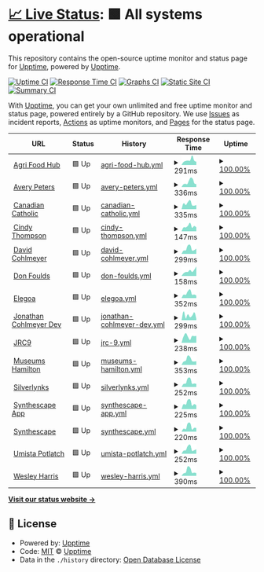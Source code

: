 # [📈 Live Status](https://uptime.kind.work): <!--live status--> **🟩 All systems operational**

This repository contains the open-source uptime monitor and status page for [Upptime](https://upptime.js.org), powered by [Upptime](https://github.com/upptime/upptime).

[![Uptime CI](https://github.com/kind-work/uptime/workflows/Uptime%20CI/badge.svg)](https://github.com/kind-work/uptime/actions?query=workflow%3A%22Uptime+CI%22)
[![Response Time CI](https://github.com/kind-work/uptime/workflows/Response%20Time%20CI/badge.svg)](https://github.com/kind-work/uptime/actions?query=workflow%3A%22Response+Time+CI%22)
[![Graphs CI](https://github.com/kind-work/uptime/workflows/Graphs%20CI/badge.svg)](https://github.com/kind-work/uptime/actions?query=workflow%3A%22Graphs+CI%22)
[![Static Site CI](https://github.com/kind-work/uptime/workflows/Static%20Site%20CI/badge.svg)](https://github.com/kind-work/uptime/actions?query=workflow%3A%22Static+Site+CI%22)
[![Summary CI](https://github.com/kind-work/uptime/workflows/Summary%20CI/badge.svg)](https://github.com/kind-work/uptime/actions?query=workflow%3A%22Summary+CI%22)

With [Upptime](https://upptime.js.org), you can get your own unlimited and free uptime monitor and status page, powered entirely by a GitHub repository. We use [Issues](https://github.com/upptime/upptime/issues) as incident reports, [Actions](https://github.com/kind-work/uptime/actions) as uptime monitors, and [Pages](https://uptime.kind.work) for the status page.

<!--start: status pages-->
<!-- This summary is generated by Upptime (https://github.com/upptime/upptime) -->
<!-- Do not edit this manually, your changes will be overwritten -->
<!-- prettier-ignore -->
| URL | Status | History | Response Time | Uptime |
| --- | ------ | ------- | ------------- | ------ |
| <img alt="" src="https://icons.duckduckgo.com/ip3/agrifoodhub.org.ico" height="13"> [Agri Food Hub](https://agrifoodhub.org) | 🟩 Up | [agri-food-hub.yml](https://github.com/kind-work/uptime/commits/HEAD/history/agri-food-hub.yml) | <details><summary><img alt="Response time graph" src="./graphs/agri-food-hub/response-time-week.png" height="20"> 291ms</summary><br><a href="https://uptime.kind.work/history/agri-food-hub"><img alt="Response time 255" src="https://img.shields.io/endpoint?url=https%3A%2F%2Fraw.githubusercontent.com%2Fkind-work%2Fuptime%2FHEAD%2Fapi%2Fagri-food-hub%2Fresponse-time.json"></a><br><a href="https://uptime.kind.work/history/agri-food-hub"><img alt="24-hour response time 252" src="https://img.shields.io/endpoint?url=https%3A%2F%2Fraw.githubusercontent.com%2Fkind-work%2Fuptime%2FHEAD%2Fapi%2Fagri-food-hub%2Fresponse-time-day.json"></a><br><a href="https://uptime.kind.work/history/agri-food-hub"><img alt="7-day response time 291" src="https://img.shields.io/endpoint?url=https%3A%2F%2Fraw.githubusercontent.com%2Fkind-work%2Fuptime%2FHEAD%2Fapi%2Fagri-food-hub%2Fresponse-time-week.json"></a><br><a href="https://uptime.kind.work/history/agri-food-hub"><img alt="30-day response time 273" src="https://img.shields.io/endpoint?url=https%3A%2F%2Fraw.githubusercontent.com%2Fkind-work%2Fuptime%2FHEAD%2Fapi%2Fagri-food-hub%2Fresponse-time-month.json"></a><br><a href="https://uptime.kind.work/history/agri-food-hub"><img alt="1-year response time 255" src="https://img.shields.io/endpoint?url=https%3A%2F%2Fraw.githubusercontent.com%2Fkind-work%2Fuptime%2FHEAD%2Fapi%2Fagri-food-hub%2Fresponse-time-year.json"></a></details> | <details><summary><a href="https://uptime.kind.work/history/agri-food-hub">100.00%</a></summary><a href="https://uptime.kind.work/history/agri-food-hub"><img alt="All-time uptime 100.00%" src="https://img.shields.io/endpoint?url=https%3A%2F%2Fraw.githubusercontent.com%2Fkind-work%2Fuptime%2FHEAD%2Fapi%2Fagri-food-hub%2Fuptime.json"></a><br><a href="https://uptime.kind.work/history/agri-food-hub"><img alt="24-hour uptime 100.00%" src="https://img.shields.io/endpoint?url=https%3A%2F%2Fraw.githubusercontent.com%2Fkind-work%2Fuptime%2FHEAD%2Fapi%2Fagri-food-hub%2Fuptime-day.json"></a><br><a href="https://uptime.kind.work/history/agri-food-hub"><img alt="7-day uptime 100.00%" src="https://img.shields.io/endpoint?url=https%3A%2F%2Fraw.githubusercontent.com%2Fkind-work%2Fuptime%2FHEAD%2Fapi%2Fagri-food-hub%2Fuptime-week.json"></a><br><a href="https://uptime.kind.work/history/agri-food-hub"><img alt="30-day uptime 100.00%" src="https://img.shields.io/endpoint?url=https%3A%2F%2Fraw.githubusercontent.com%2Fkind-work%2Fuptime%2FHEAD%2Fapi%2Fagri-food-hub%2Fuptime-month.json"></a><br><a href="https://uptime.kind.work/history/agri-food-hub"><img alt="1-year uptime 100.00%" src="https://img.shields.io/endpoint?url=https%3A%2F%2Fraw.githubusercontent.com%2Fkind-work%2Fuptime%2FHEAD%2Fapi%2Fagri-food-hub%2Fuptime-year.json"></a></details>
| <img alt="" src="https://icons.duckduckgo.com/ip3/averypeters.ca.ico" height="13"> [Avery Peters](https://averypeters.ca) | 🟩 Up | [avery-peters.yml](https://github.com/kind-work/uptime/commits/HEAD/history/avery-peters.yml) | <details><summary><img alt="Response time graph" src="./graphs/avery-peters/response-time-week.png" height="20"> 336ms</summary><br><a href="https://uptime.kind.work/history/avery-peters"><img alt="Response time 318" src="https://img.shields.io/endpoint?url=https%3A%2F%2Fraw.githubusercontent.com%2Fkind-work%2Fuptime%2FHEAD%2Fapi%2Favery-peters%2Fresponse-time.json"></a><br><a href="https://uptime.kind.work/history/avery-peters"><img alt="24-hour response time 222" src="https://img.shields.io/endpoint?url=https%3A%2F%2Fraw.githubusercontent.com%2Fkind-work%2Fuptime%2FHEAD%2Fapi%2Favery-peters%2Fresponse-time-day.json"></a><br><a href="https://uptime.kind.work/history/avery-peters"><img alt="7-day response time 336" src="https://img.shields.io/endpoint?url=https%3A%2F%2Fraw.githubusercontent.com%2Fkind-work%2Fuptime%2FHEAD%2Fapi%2Favery-peters%2Fresponse-time-week.json"></a><br><a href="https://uptime.kind.work/history/avery-peters"><img alt="30-day response time 301" src="https://img.shields.io/endpoint?url=https%3A%2F%2Fraw.githubusercontent.com%2Fkind-work%2Fuptime%2FHEAD%2Fapi%2Favery-peters%2Fresponse-time-month.json"></a><br><a href="https://uptime.kind.work/history/avery-peters"><img alt="1-year response time 275" src="https://img.shields.io/endpoint?url=https%3A%2F%2Fraw.githubusercontent.com%2Fkind-work%2Fuptime%2FHEAD%2Fapi%2Favery-peters%2Fresponse-time-year.json"></a></details> | <details><summary><a href="https://uptime.kind.work/history/avery-peters">100.00%</a></summary><a href="https://uptime.kind.work/history/avery-peters"><img alt="All-time uptime 99.91%" src="https://img.shields.io/endpoint?url=https%3A%2F%2Fraw.githubusercontent.com%2Fkind-work%2Fuptime%2FHEAD%2Fapi%2Favery-peters%2Fuptime.json"></a><br><a href="https://uptime.kind.work/history/avery-peters"><img alt="24-hour uptime 100.00%" src="https://img.shields.io/endpoint?url=https%3A%2F%2Fraw.githubusercontent.com%2Fkind-work%2Fuptime%2FHEAD%2Fapi%2Favery-peters%2Fuptime-day.json"></a><br><a href="https://uptime.kind.work/history/avery-peters"><img alt="7-day uptime 100.00%" src="https://img.shields.io/endpoint?url=https%3A%2F%2Fraw.githubusercontent.com%2Fkind-work%2Fuptime%2FHEAD%2Fapi%2Favery-peters%2Fuptime-week.json"></a><br><a href="https://uptime.kind.work/history/avery-peters"><img alt="30-day uptime 99.84%" src="https://img.shields.io/endpoint?url=https%3A%2F%2Fraw.githubusercontent.com%2Fkind-work%2Fuptime%2FHEAD%2Fapi%2Favery-peters%2Fuptime-month.json"></a><br><a href="https://uptime.kind.work/history/avery-peters"><img alt="1-year uptime 99.88%" src="https://img.shields.io/endpoint?url=https%3A%2F%2Fraw.githubusercontent.com%2Fkind-work%2Fuptime%2FHEAD%2Fapi%2Favery-peters%2Fuptime-year.json"></a></details>
| <img alt="" src="https://icons.duckduckgo.com/ip3/canadiancatholic.net.ico" height="13"> [Canadian Catholic](https://canadiancatholic.net) | 🟩 Up | [canadian-catholic.yml](https://github.com/kind-work/uptime/commits/HEAD/history/canadian-catholic.yml) | <details><summary><img alt="Response time graph" src="./graphs/canadian-catholic/response-time-week.png" height="20"> 335ms</summary><br><a href="https://uptime.kind.work/history/canadian-catholic"><img alt="Response time 326" src="https://img.shields.io/endpoint?url=https%3A%2F%2Fraw.githubusercontent.com%2Fkind-work%2Fuptime%2FHEAD%2Fapi%2Fcanadian-catholic%2Fresponse-time.json"></a><br><a href="https://uptime.kind.work/history/canadian-catholic"><img alt="24-hour response time 433" src="https://img.shields.io/endpoint?url=https%3A%2F%2Fraw.githubusercontent.com%2Fkind-work%2Fuptime%2FHEAD%2Fapi%2Fcanadian-catholic%2Fresponse-time-day.json"></a><br><a href="https://uptime.kind.work/history/canadian-catholic"><img alt="7-day response time 335" src="https://img.shields.io/endpoint?url=https%3A%2F%2Fraw.githubusercontent.com%2Fkind-work%2Fuptime%2FHEAD%2Fapi%2Fcanadian-catholic%2Fresponse-time-week.json"></a><br><a href="https://uptime.kind.work/history/canadian-catholic"><img alt="30-day response time 309" src="https://img.shields.io/endpoint?url=https%3A%2F%2Fraw.githubusercontent.com%2Fkind-work%2Fuptime%2FHEAD%2Fapi%2Fcanadian-catholic%2Fresponse-time-month.json"></a><br><a href="https://uptime.kind.work/history/canadian-catholic"><img alt="1-year response time 320" src="https://img.shields.io/endpoint?url=https%3A%2F%2Fraw.githubusercontent.com%2Fkind-work%2Fuptime%2FHEAD%2Fapi%2Fcanadian-catholic%2Fresponse-time-year.json"></a></details> | <details><summary><a href="https://uptime.kind.work/history/canadian-catholic">100.00%</a></summary><a href="https://uptime.kind.work/history/canadian-catholic"><img alt="All-time uptime 100.00%" src="https://img.shields.io/endpoint?url=https%3A%2F%2Fraw.githubusercontent.com%2Fkind-work%2Fuptime%2FHEAD%2Fapi%2Fcanadian-catholic%2Fuptime.json"></a><br><a href="https://uptime.kind.work/history/canadian-catholic"><img alt="24-hour uptime 100.00%" src="https://img.shields.io/endpoint?url=https%3A%2F%2Fraw.githubusercontent.com%2Fkind-work%2Fuptime%2FHEAD%2Fapi%2Fcanadian-catholic%2Fuptime-day.json"></a><br><a href="https://uptime.kind.work/history/canadian-catholic"><img alt="7-day uptime 100.00%" src="https://img.shields.io/endpoint?url=https%3A%2F%2Fraw.githubusercontent.com%2Fkind-work%2Fuptime%2FHEAD%2Fapi%2Fcanadian-catholic%2Fuptime-week.json"></a><br><a href="https://uptime.kind.work/history/canadian-catholic"><img alt="30-day uptime 100.00%" src="https://img.shields.io/endpoint?url=https%3A%2F%2Fraw.githubusercontent.com%2Fkind-work%2Fuptime%2FHEAD%2Fapi%2Fcanadian-catholic%2Fuptime-month.json"></a><br><a href="https://uptime.kind.work/history/canadian-catholic"><img alt="1-year uptime 99.99%" src="https://img.shields.io/endpoint?url=https%3A%2F%2Fraw.githubusercontent.com%2Fkind-work%2Fuptime%2FHEAD%2Fapi%2Fcanadian-catholic%2Fuptime-year.json"></a></details>
| <img alt="" src="https://icons.duckduckgo.com/ip3/cindythompson.ca.ico" height="13"> [Cindy Thompson](https://cindythompson.ca) | 🟩 Up | [cindy-thompson.yml](https://github.com/kind-work/uptime/commits/HEAD/history/cindy-thompson.yml) | <details><summary><img alt="Response time graph" src="./graphs/cindy-thompson/response-time-week.png" height="20"> 147ms</summary><br><a href="https://uptime.kind.work/history/cindy-thompson"><img alt="Response time 211" src="https://img.shields.io/endpoint?url=https%3A%2F%2Fraw.githubusercontent.com%2Fkind-work%2Fuptime%2FHEAD%2Fapi%2Fcindy-thompson%2Fresponse-time.json"></a><br><a href="https://uptime.kind.work/history/cindy-thompson"><img alt="24-hour response time 117" src="https://img.shields.io/endpoint?url=https%3A%2F%2Fraw.githubusercontent.com%2Fkind-work%2Fuptime%2FHEAD%2Fapi%2Fcindy-thompson%2Fresponse-time-day.json"></a><br><a href="https://uptime.kind.work/history/cindy-thompson"><img alt="7-day response time 147" src="https://img.shields.io/endpoint?url=https%3A%2F%2Fraw.githubusercontent.com%2Fkind-work%2Fuptime%2FHEAD%2Fapi%2Fcindy-thompson%2Fresponse-time-week.json"></a><br><a href="https://uptime.kind.work/history/cindy-thompson"><img alt="30-day response time 209" src="https://img.shields.io/endpoint?url=https%3A%2F%2Fraw.githubusercontent.com%2Fkind-work%2Fuptime%2FHEAD%2Fapi%2Fcindy-thompson%2Fresponse-time-month.json"></a><br><a href="https://uptime.kind.work/history/cindy-thompson"><img alt="1-year response time 193" src="https://img.shields.io/endpoint?url=https%3A%2F%2Fraw.githubusercontent.com%2Fkind-work%2Fuptime%2FHEAD%2Fapi%2Fcindy-thompson%2Fresponse-time-year.json"></a></details> | <details><summary><a href="https://uptime.kind.work/history/cindy-thompson">100.00%</a></summary><a href="https://uptime.kind.work/history/cindy-thompson"><img alt="All-time uptime 100.00%" src="https://img.shields.io/endpoint?url=https%3A%2F%2Fraw.githubusercontent.com%2Fkind-work%2Fuptime%2FHEAD%2Fapi%2Fcindy-thompson%2Fuptime.json"></a><br><a href="https://uptime.kind.work/history/cindy-thompson"><img alt="24-hour uptime 100.00%" src="https://img.shields.io/endpoint?url=https%3A%2F%2Fraw.githubusercontent.com%2Fkind-work%2Fuptime%2FHEAD%2Fapi%2Fcindy-thompson%2Fuptime-day.json"></a><br><a href="https://uptime.kind.work/history/cindy-thompson"><img alt="7-day uptime 100.00%" src="https://img.shields.io/endpoint?url=https%3A%2F%2Fraw.githubusercontent.com%2Fkind-work%2Fuptime%2FHEAD%2Fapi%2Fcindy-thompson%2Fuptime-week.json"></a><br><a href="https://uptime.kind.work/history/cindy-thompson"><img alt="30-day uptime 100.00%" src="https://img.shields.io/endpoint?url=https%3A%2F%2Fraw.githubusercontent.com%2Fkind-work%2Fuptime%2FHEAD%2Fapi%2Fcindy-thompson%2Fuptime-month.json"></a><br><a href="https://uptime.kind.work/history/cindy-thompson"><img alt="1-year uptime 100.00%" src="https://img.shields.io/endpoint?url=https%3A%2F%2Fraw.githubusercontent.com%2Fkind-work%2Fuptime%2FHEAD%2Fapi%2Fcindy-thompson%2Fuptime-year.json"></a></details>
| <img alt="" src="https://icons.duckduckgo.com/ip3/davidcohlmeyer.ca.ico" height="13"> [David Cohlmeyer](https://davidcohlmeyer.ca) | 🟩 Up | [david-cohlmeyer.yml](https://github.com/kind-work/uptime/commits/HEAD/history/david-cohlmeyer.yml) | <details><summary><img alt="Response time graph" src="./graphs/david-cohlmeyer/response-time-week.png" height="20"> 299ms</summary><br><a href="https://uptime.kind.work/history/david-cohlmeyer"><img alt="Response time 303" src="https://img.shields.io/endpoint?url=https%3A%2F%2Fraw.githubusercontent.com%2Fkind-work%2Fuptime%2FHEAD%2Fapi%2Fdavid-cohlmeyer%2Fresponse-time.json"></a><br><a href="https://uptime.kind.work/history/david-cohlmeyer"><img alt="24-hour response time 419" src="https://img.shields.io/endpoint?url=https%3A%2F%2Fraw.githubusercontent.com%2Fkind-work%2Fuptime%2FHEAD%2Fapi%2Fdavid-cohlmeyer%2Fresponse-time-day.json"></a><br><a href="https://uptime.kind.work/history/david-cohlmeyer"><img alt="7-day response time 299" src="https://img.shields.io/endpoint?url=https%3A%2F%2Fraw.githubusercontent.com%2Fkind-work%2Fuptime%2FHEAD%2Fapi%2Fdavid-cohlmeyer%2Fresponse-time-week.json"></a><br><a href="https://uptime.kind.work/history/david-cohlmeyer"><img alt="30-day response time 278" src="https://img.shields.io/endpoint?url=https%3A%2F%2Fraw.githubusercontent.com%2Fkind-work%2Fuptime%2FHEAD%2Fapi%2Fdavid-cohlmeyer%2Fresponse-time-month.json"></a><br><a href="https://uptime.kind.work/history/david-cohlmeyer"><img alt="1-year response time 292" src="https://img.shields.io/endpoint?url=https%3A%2F%2Fraw.githubusercontent.com%2Fkind-work%2Fuptime%2FHEAD%2Fapi%2Fdavid-cohlmeyer%2Fresponse-time-year.json"></a></details> | <details><summary><a href="https://uptime.kind.work/history/david-cohlmeyer">100.00%</a></summary><a href="https://uptime.kind.work/history/david-cohlmeyer"><img alt="All-time uptime 99.99%" src="https://img.shields.io/endpoint?url=https%3A%2F%2Fraw.githubusercontent.com%2Fkind-work%2Fuptime%2FHEAD%2Fapi%2Fdavid-cohlmeyer%2Fuptime.json"></a><br><a href="https://uptime.kind.work/history/david-cohlmeyer"><img alt="24-hour uptime 100.00%" src="https://img.shields.io/endpoint?url=https%3A%2F%2Fraw.githubusercontent.com%2Fkind-work%2Fuptime%2FHEAD%2Fapi%2Fdavid-cohlmeyer%2Fuptime-day.json"></a><br><a href="https://uptime.kind.work/history/david-cohlmeyer"><img alt="7-day uptime 100.00%" src="https://img.shields.io/endpoint?url=https%3A%2F%2Fraw.githubusercontent.com%2Fkind-work%2Fuptime%2FHEAD%2Fapi%2Fdavid-cohlmeyer%2Fuptime-week.json"></a><br><a href="https://uptime.kind.work/history/david-cohlmeyer"><img alt="30-day uptime 100.00%" src="https://img.shields.io/endpoint?url=https%3A%2F%2Fraw.githubusercontent.com%2Fkind-work%2Fuptime%2FHEAD%2Fapi%2Fdavid-cohlmeyer%2Fuptime-month.json"></a><br><a href="https://uptime.kind.work/history/david-cohlmeyer"><img alt="1-year uptime 100.00%" src="https://img.shields.io/endpoint?url=https%3A%2F%2Fraw.githubusercontent.com%2Fkind-work%2Fuptime%2FHEAD%2Fapi%2Fdavid-cohlmeyer%2Fuptime-year.json"></a></details>
| <img alt="" src="https://icons.duckduckgo.com/ip3/donfoulds.com.ico" height="13"> [Don Foulds](https://donfoulds.com) | 🟩 Up | [don-foulds.yml](https://github.com/kind-work/uptime/commits/HEAD/history/don-foulds.yml) | <details><summary><img alt="Response time graph" src="./graphs/don-foulds/response-time-week.png" height="20"> 158ms</summary><br><a href="https://uptime.kind.work/history/don-foulds"><img alt="Response time 192" src="https://img.shields.io/endpoint?url=https%3A%2F%2Fraw.githubusercontent.com%2Fkind-work%2Fuptime%2FHEAD%2Fapi%2Fdon-foulds%2Fresponse-time.json"></a><br><a href="https://uptime.kind.work/history/don-foulds"><img alt="24-hour response time 94" src="https://img.shields.io/endpoint?url=https%3A%2F%2Fraw.githubusercontent.com%2Fkind-work%2Fuptime%2FHEAD%2Fapi%2Fdon-foulds%2Fresponse-time-day.json"></a><br><a href="https://uptime.kind.work/history/don-foulds"><img alt="7-day response time 158" src="https://img.shields.io/endpoint?url=https%3A%2F%2Fraw.githubusercontent.com%2Fkind-work%2Fuptime%2FHEAD%2Fapi%2Fdon-foulds%2Fresponse-time-week.json"></a><br><a href="https://uptime.kind.work/history/don-foulds"><img alt="30-day response time 194" src="https://img.shields.io/endpoint?url=https%3A%2F%2Fraw.githubusercontent.com%2Fkind-work%2Fuptime%2FHEAD%2Fapi%2Fdon-foulds%2Fresponse-time-month.json"></a><br><a href="https://uptime.kind.work/history/don-foulds"><img alt="1-year response time 189" src="https://img.shields.io/endpoint?url=https%3A%2F%2Fraw.githubusercontent.com%2Fkind-work%2Fuptime%2FHEAD%2Fapi%2Fdon-foulds%2Fresponse-time-year.json"></a></details> | <details><summary><a href="https://uptime.kind.work/history/don-foulds">100.00%</a></summary><a href="https://uptime.kind.work/history/don-foulds"><img alt="All-time uptime 99.99%" src="https://img.shields.io/endpoint?url=https%3A%2F%2Fraw.githubusercontent.com%2Fkind-work%2Fuptime%2FHEAD%2Fapi%2Fdon-foulds%2Fuptime.json"></a><br><a href="https://uptime.kind.work/history/don-foulds"><img alt="24-hour uptime 100.00%" src="https://img.shields.io/endpoint?url=https%3A%2F%2Fraw.githubusercontent.com%2Fkind-work%2Fuptime%2FHEAD%2Fapi%2Fdon-foulds%2Fuptime-day.json"></a><br><a href="https://uptime.kind.work/history/don-foulds"><img alt="7-day uptime 100.00%" src="https://img.shields.io/endpoint?url=https%3A%2F%2Fraw.githubusercontent.com%2Fkind-work%2Fuptime%2FHEAD%2Fapi%2Fdon-foulds%2Fuptime-week.json"></a><br><a href="https://uptime.kind.work/history/don-foulds"><img alt="30-day uptime 100.00%" src="https://img.shields.io/endpoint?url=https%3A%2F%2Fraw.githubusercontent.com%2Fkind-work%2Fuptime%2FHEAD%2Fapi%2Fdon-foulds%2Fuptime-month.json"></a><br><a href="https://uptime.kind.work/history/don-foulds"><img alt="1-year uptime 99.99%" src="https://img.shields.io/endpoint?url=https%3A%2F%2Fraw.githubusercontent.com%2Fkind-work%2Fuptime%2FHEAD%2Fapi%2Fdon-foulds%2Fuptime-year.json"></a></details>
| <img alt="" src="https://icons.duckduckgo.com/ip3/elegoa.com.ico" height="13"> [Elegoa](https://elegoa.com) | 🟩 Up | [elegoa.yml](https://github.com/kind-work/uptime/commits/HEAD/history/elegoa.yml) | <details><summary><img alt="Response time graph" src="./graphs/elegoa/response-time-week.png" height="20"> 352ms</summary><br><a href="https://uptime.kind.work/history/elegoa"><img alt="Response time 356" src="https://img.shields.io/endpoint?url=https%3A%2F%2Fraw.githubusercontent.com%2Fkind-work%2Fuptime%2FHEAD%2Fapi%2Felegoa%2Fresponse-time.json"></a><br><a href="https://uptime.kind.work/history/elegoa"><img alt="24-hour response time 498" src="https://img.shields.io/endpoint?url=https%3A%2F%2Fraw.githubusercontent.com%2Fkind-work%2Fuptime%2FHEAD%2Fapi%2Felegoa%2Fresponse-time-day.json"></a><br><a href="https://uptime.kind.work/history/elegoa"><img alt="7-day response time 352" src="https://img.shields.io/endpoint?url=https%3A%2F%2Fraw.githubusercontent.com%2Fkind-work%2Fuptime%2FHEAD%2Fapi%2Felegoa%2Fresponse-time-week.json"></a><br><a href="https://uptime.kind.work/history/elegoa"><img alt="30-day response time 319" src="https://img.shields.io/endpoint?url=https%3A%2F%2Fraw.githubusercontent.com%2Fkind-work%2Fuptime%2FHEAD%2Fapi%2Felegoa%2Fresponse-time-month.json"></a><br><a href="https://uptime.kind.work/history/elegoa"><img alt="1-year response time 348" src="https://img.shields.io/endpoint?url=https%3A%2F%2Fraw.githubusercontent.com%2Fkind-work%2Fuptime%2FHEAD%2Fapi%2Felegoa%2Fresponse-time-year.json"></a></details> | <details><summary><a href="https://uptime.kind.work/history/elegoa">100.00%</a></summary><a href="https://uptime.kind.work/history/elegoa"><img alt="All-time uptime 99.99%" src="https://img.shields.io/endpoint?url=https%3A%2F%2Fraw.githubusercontent.com%2Fkind-work%2Fuptime%2FHEAD%2Fapi%2Felegoa%2Fuptime.json"></a><br><a href="https://uptime.kind.work/history/elegoa"><img alt="24-hour uptime 100.00%" src="https://img.shields.io/endpoint?url=https%3A%2F%2Fraw.githubusercontent.com%2Fkind-work%2Fuptime%2FHEAD%2Fapi%2Felegoa%2Fuptime-day.json"></a><br><a href="https://uptime.kind.work/history/elegoa"><img alt="7-day uptime 100.00%" src="https://img.shields.io/endpoint?url=https%3A%2F%2Fraw.githubusercontent.com%2Fkind-work%2Fuptime%2FHEAD%2Fapi%2Felegoa%2Fuptime-week.json"></a><br><a href="https://uptime.kind.work/history/elegoa"><img alt="30-day uptime 100.00%" src="https://img.shields.io/endpoint?url=https%3A%2F%2Fraw.githubusercontent.com%2Fkind-work%2Fuptime%2FHEAD%2Fapi%2Felegoa%2Fuptime-month.json"></a><br><a href="https://uptime.kind.work/history/elegoa"><img alt="1-year uptime 99.99%" src="https://img.shields.io/endpoint?url=https%3A%2F%2Fraw.githubusercontent.com%2Fkind-work%2Fuptime%2FHEAD%2Fapi%2Felegoa%2Fuptime-year.json"></a></details>
| <img alt="" src="https://icons.duckduckgo.com/ip3/jonathan.cohlmeyer.dev.ico" height="13"> [Jonathan Cohlmeyer Dev](https://jonathan.cohlmeyer.dev) | 🟩 Up | [jonathan-cohlmeyer-dev.yml](https://github.com/kind-work/uptime/commits/HEAD/history/jonathan-cohlmeyer-dev.yml) | <details><summary><img alt="Response time graph" src="./graphs/jonathan-cohlmeyer-dev/response-time-week.png" height="20"> 299ms</summary><br><a href="https://uptime.kind.work/history/jonathan-cohlmeyer-dev"><img alt="Response time 285" src="https://img.shields.io/endpoint?url=https%3A%2F%2Fraw.githubusercontent.com%2Fkind-work%2Fuptime%2FHEAD%2Fapi%2Fjonathan-cohlmeyer-dev%2Fresponse-time.json"></a><br><a href="https://uptime.kind.work/history/jonathan-cohlmeyer-dev"><img alt="24-hour response time 187" src="https://img.shields.io/endpoint?url=https%3A%2F%2Fraw.githubusercontent.com%2Fkind-work%2Fuptime%2FHEAD%2Fapi%2Fjonathan-cohlmeyer-dev%2Fresponse-time-day.json"></a><br><a href="https://uptime.kind.work/history/jonathan-cohlmeyer-dev"><img alt="7-day response time 299" src="https://img.shields.io/endpoint?url=https%3A%2F%2Fraw.githubusercontent.com%2Fkind-work%2Fuptime%2FHEAD%2Fapi%2Fjonathan-cohlmeyer-dev%2Fresponse-time-week.json"></a><br><a href="https://uptime.kind.work/history/jonathan-cohlmeyer-dev"><img alt="30-day response time 315" src="https://img.shields.io/endpoint?url=https%3A%2F%2Fraw.githubusercontent.com%2Fkind-work%2Fuptime%2FHEAD%2Fapi%2Fjonathan-cohlmeyer-dev%2Fresponse-time-month.json"></a><br><a href="https://uptime.kind.work/history/jonathan-cohlmeyer-dev"><img alt="1-year response time 273" src="https://img.shields.io/endpoint?url=https%3A%2F%2Fraw.githubusercontent.com%2Fkind-work%2Fuptime%2FHEAD%2Fapi%2Fjonathan-cohlmeyer-dev%2Fresponse-time-year.json"></a></details> | <details><summary><a href="https://uptime.kind.work/history/jonathan-cohlmeyer-dev">100.00%</a></summary><a href="https://uptime.kind.work/history/jonathan-cohlmeyer-dev"><img alt="All-time uptime 99.99%" src="https://img.shields.io/endpoint?url=https%3A%2F%2Fraw.githubusercontent.com%2Fkind-work%2Fuptime%2FHEAD%2Fapi%2Fjonathan-cohlmeyer-dev%2Fuptime.json"></a><br><a href="https://uptime.kind.work/history/jonathan-cohlmeyer-dev"><img alt="24-hour uptime 100.00%" src="https://img.shields.io/endpoint?url=https%3A%2F%2Fraw.githubusercontent.com%2Fkind-work%2Fuptime%2FHEAD%2Fapi%2Fjonathan-cohlmeyer-dev%2Fuptime-day.json"></a><br><a href="https://uptime.kind.work/history/jonathan-cohlmeyer-dev"><img alt="7-day uptime 100.00%" src="https://img.shields.io/endpoint?url=https%3A%2F%2Fraw.githubusercontent.com%2Fkind-work%2Fuptime%2FHEAD%2Fapi%2Fjonathan-cohlmeyer-dev%2Fuptime-week.json"></a><br><a href="https://uptime.kind.work/history/jonathan-cohlmeyer-dev"><img alt="30-day uptime 100.00%" src="https://img.shields.io/endpoint?url=https%3A%2F%2Fraw.githubusercontent.com%2Fkind-work%2Fuptime%2FHEAD%2Fapi%2Fjonathan-cohlmeyer-dev%2Fuptime-month.json"></a><br><a href="https://uptime.kind.work/history/jonathan-cohlmeyer-dev"><img alt="1-year uptime 99.99%" src="https://img.shields.io/endpoint?url=https%3A%2F%2Fraw.githubusercontent.com%2Fkind-work%2Fuptime%2FHEAD%2Fapi%2Fjonathan-cohlmeyer-dev%2Fuptime-year.json"></a></details>
| <img alt="" src="https://icons.duckduckgo.com/ip3/jrc9.ca.ico" height="13"> [JRC9](https://jrc9.ca) | 🟩 Up | [jrc-9.yml](https://github.com/kind-work/uptime/commits/HEAD/history/jrc-9.yml) | <details><summary><img alt="Response time graph" src="./graphs/jrc-9/response-time-week.png" height="20"> 238ms</summary><br><a href="https://uptime.kind.work/history/jrc-9"><img alt="Response time 256" src="https://img.shields.io/endpoint?url=https%3A%2F%2Fraw.githubusercontent.com%2Fkind-work%2Fuptime%2FHEAD%2Fapi%2Fjrc-9%2Fresponse-time.json"></a><br><a href="https://uptime.kind.work/history/jrc-9"><img alt="24-hour response time 122" src="https://img.shields.io/endpoint?url=https%3A%2F%2Fraw.githubusercontent.com%2Fkind-work%2Fuptime%2FHEAD%2Fapi%2Fjrc-9%2Fresponse-time-day.json"></a><br><a href="https://uptime.kind.work/history/jrc-9"><img alt="7-day response time 238" src="https://img.shields.io/endpoint?url=https%3A%2F%2Fraw.githubusercontent.com%2Fkind-work%2Fuptime%2FHEAD%2Fapi%2Fjrc-9%2Fresponse-time-week.json"></a><br><a href="https://uptime.kind.work/history/jrc-9"><img alt="30-day response time 268" src="https://img.shields.io/endpoint?url=https%3A%2F%2Fraw.githubusercontent.com%2Fkind-work%2Fuptime%2FHEAD%2Fapi%2Fjrc-9%2Fresponse-time-month.json"></a><br><a href="https://uptime.kind.work/history/jrc-9"><img alt="1-year response time 256" src="https://img.shields.io/endpoint?url=https%3A%2F%2Fraw.githubusercontent.com%2Fkind-work%2Fuptime%2FHEAD%2Fapi%2Fjrc-9%2Fresponse-time-year.json"></a></details> | <details><summary><a href="https://uptime.kind.work/history/jrc-9">100.00%</a></summary><a href="https://uptime.kind.work/history/jrc-9"><img alt="All-time uptime 99.98%" src="https://img.shields.io/endpoint?url=https%3A%2F%2Fraw.githubusercontent.com%2Fkind-work%2Fuptime%2FHEAD%2Fapi%2Fjrc-9%2Fuptime.json"></a><br><a href="https://uptime.kind.work/history/jrc-9"><img alt="24-hour uptime 100.00%" src="https://img.shields.io/endpoint?url=https%3A%2F%2Fraw.githubusercontent.com%2Fkind-work%2Fuptime%2FHEAD%2Fapi%2Fjrc-9%2Fuptime-day.json"></a><br><a href="https://uptime.kind.work/history/jrc-9"><img alt="7-day uptime 100.00%" src="https://img.shields.io/endpoint?url=https%3A%2F%2Fraw.githubusercontent.com%2Fkind-work%2Fuptime%2FHEAD%2Fapi%2Fjrc-9%2Fuptime-week.json"></a><br><a href="https://uptime.kind.work/history/jrc-9"><img alt="30-day uptime 100.00%" src="https://img.shields.io/endpoint?url=https%3A%2F%2Fraw.githubusercontent.com%2Fkind-work%2Fuptime%2FHEAD%2Fapi%2Fjrc-9%2Fuptime-month.json"></a><br><a href="https://uptime.kind.work/history/jrc-9"><img alt="1-year uptime 99.99%" src="https://img.shields.io/endpoint?url=https%3A%2F%2Fraw.githubusercontent.com%2Fkind-work%2Fuptime%2FHEAD%2Fapi%2Fjrc-9%2Fuptime-year.json"></a></details>
| <img alt="" src="https://icons.duckduckgo.com/ip3/museumshamilton.com.ico" height="13"> [Museums Hamilton](https://museumshamilton.com) | 🟩 Up | [museums-hamilton.yml](https://github.com/kind-work/uptime/commits/HEAD/history/museums-hamilton.yml) | <details><summary><img alt="Response time graph" src="./graphs/museums-hamilton/response-time-week.png" height="20"> 353ms</summary><br><a href="https://uptime.kind.work/history/museums-hamilton"><img alt="Response time 319" src="https://img.shields.io/endpoint?url=https%3A%2F%2Fraw.githubusercontent.com%2Fkind-work%2Fuptime%2FHEAD%2Fapi%2Fmuseums-hamilton%2Fresponse-time.json"></a><br><a href="https://uptime.kind.work/history/museums-hamilton"><img alt="24-hour response time 525" src="https://img.shields.io/endpoint?url=https%3A%2F%2Fraw.githubusercontent.com%2Fkind-work%2Fuptime%2FHEAD%2Fapi%2Fmuseums-hamilton%2Fresponse-time-day.json"></a><br><a href="https://uptime.kind.work/history/museums-hamilton"><img alt="7-day response time 353" src="https://img.shields.io/endpoint?url=https%3A%2F%2Fraw.githubusercontent.com%2Fkind-work%2Fuptime%2FHEAD%2Fapi%2Fmuseums-hamilton%2Fresponse-time-week.json"></a><br><a href="https://uptime.kind.work/history/museums-hamilton"><img alt="30-day response time 318" src="https://img.shields.io/endpoint?url=https%3A%2F%2Fraw.githubusercontent.com%2Fkind-work%2Fuptime%2FHEAD%2Fapi%2Fmuseums-hamilton%2Fresponse-time-month.json"></a><br><a href="https://uptime.kind.work/history/museums-hamilton"><img alt="1-year response time 314" src="https://img.shields.io/endpoint?url=https%3A%2F%2Fraw.githubusercontent.com%2Fkind-work%2Fuptime%2FHEAD%2Fapi%2Fmuseums-hamilton%2Fresponse-time-year.json"></a></details> | <details><summary><a href="https://uptime.kind.work/history/museums-hamilton">100.00%</a></summary><a href="https://uptime.kind.work/history/museums-hamilton"><img alt="All-time uptime 100.00%" src="https://img.shields.io/endpoint?url=https%3A%2F%2Fraw.githubusercontent.com%2Fkind-work%2Fuptime%2FHEAD%2Fapi%2Fmuseums-hamilton%2Fuptime.json"></a><br><a href="https://uptime.kind.work/history/museums-hamilton"><img alt="24-hour uptime 100.00%" src="https://img.shields.io/endpoint?url=https%3A%2F%2Fraw.githubusercontent.com%2Fkind-work%2Fuptime%2FHEAD%2Fapi%2Fmuseums-hamilton%2Fuptime-day.json"></a><br><a href="https://uptime.kind.work/history/museums-hamilton"><img alt="7-day uptime 100.00%" src="https://img.shields.io/endpoint?url=https%3A%2F%2Fraw.githubusercontent.com%2Fkind-work%2Fuptime%2FHEAD%2Fapi%2Fmuseums-hamilton%2Fuptime-week.json"></a><br><a href="https://uptime.kind.work/history/museums-hamilton"><img alt="30-day uptime 100.00%" src="https://img.shields.io/endpoint?url=https%3A%2F%2Fraw.githubusercontent.com%2Fkind-work%2Fuptime%2FHEAD%2Fapi%2Fmuseums-hamilton%2Fuptime-month.json"></a><br><a href="https://uptime.kind.work/history/museums-hamilton"><img alt="1-year uptime 100.00%" src="https://img.shields.io/endpoint?url=https%3A%2F%2Fraw.githubusercontent.com%2Fkind-work%2Fuptime%2FHEAD%2Fapi%2Fmuseums-hamilton%2Fuptime-year.json"></a></details>
| <img alt="" src="https://icons.duckduckgo.com/ip3/silverlynks.ca.ico" height="13"> [Silverlynks](https://silverlynks.ca) | 🟩 Up | [silverlynks.yml](https://github.com/kind-work/uptime/commits/HEAD/history/silverlynks.yml) | <details><summary><img alt="Response time graph" src="./graphs/silverlynks/response-time-week.png" height="20"> 252ms</summary><br><a href="https://uptime.kind.work/history/silverlynks"><img alt="Response time 227" src="https://img.shields.io/endpoint?url=https%3A%2F%2Fraw.githubusercontent.com%2Fkind-work%2Fuptime%2FHEAD%2Fapi%2Fsilverlynks%2Fresponse-time.json"></a><br><a href="https://uptime.kind.work/history/silverlynks"><img alt="24-hour response time 362" src="https://img.shields.io/endpoint?url=https%3A%2F%2Fraw.githubusercontent.com%2Fkind-work%2Fuptime%2FHEAD%2Fapi%2Fsilverlynks%2Fresponse-time-day.json"></a><br><a href="https://uptime.kind.work/history/silverlynks"><img alt="7-day response time 252" src="https://img.shields.io/endpoint?url=https%3A%2F%2Fraw.githubusercontent.com%2Fkind-work%2Fuptime%2FHEAD%2Fapi%2Fsilverlynks%2Fresponse-time-week.json"></a><br><a href="https://uptime.kind.work/history/silverlynks"><img alt="30-day response time 223" src="https://img.shields.io/endpoint?url=https%3A%2F%2Fraw.githubusercontent.com%2Fkind-work%2Fuptime%2FHEAD%2Fapi%2Fsilverlynks%2Fresponse-time-month.json"></a><br><a href="https://uptime.kind.work/history/silverlynks"><img alt="1-year response time 219" src="https://img.shields.io/endpoint?url=https%3A%2F%2Fraw.githubusercontent.com%2Fkind-work%2Fuptime%2FHEAD%2Fapi%2Fsilverlynks%2Fresponse-time-year.json"></a></details> | <details><summary><a href="https://uptime.kind.work/history/silverlynks">100.00%</a></summary><a href="https://uptime.kind.work/history/silverlynks"><img alt="All-time uptime 99.77%" src="https://img.shields.io/endpoint?url=https%3A%2F%2Fraw.githubusercontent.com%2Fkind-work%2Fuptime%2FHEAD%2Fapi%2Fsilverlynks%2Fuptime.json"></a><br><a href="https://uptime.kind.work/history/silverlynks"><img alt="24-hour uptime 100.00%" src="https://img.shields.io/endpoint?url=https%3A%2F%2Fraw.githubusercontent.com%2Fkind-work%2Fuptime%2FHEAD%2Fapi%2Fsilverlynks%2Fuptime-day.json"></a><br><a href="https://uptime.kind.work/history/silverlynks"><img alt="7-day uptime 100.00%" src="https://img.shields.io/endpoint?url=https%3A%2F%2Fraw.githubusercontent.com%2Fkind-work%2Fuptime%2FHEAD%2Fapi%2Fsilverlynks%2Fuptime-week.json"></a><br><a href="https://uptime.kind.work/history/silverlynks"><img alt="30-day uptime 100.00%" src="https://img.shields.io/endpoint?url=https%3A%2F%2Fraw.githubusercontent.com%2Fkind-work%2Fuptime%2FHEAD%2Fapi%2Fsilverlynks%2Fuptime-month.json"></a><br><a href="https://uptime.kind.work/history/silverlynks"><img alt="1-year uptime 100.00%" src="https://img.shields.io/endpoint?url=https%3A%2F%2Fraw.githubusercontent.com%2Fkind-work%2Fuptime%2FHEAD%2Fapi%2Fsilverlynks%2Fuptime-year.json"></a></details>
| <img alt="" src="https://icons.duckduckgo.com/ip3/app.synthescape.com.ico" height="13"> [Synthescape App](https://app.synthescape.com) | 🟩 Up | [synthescape-app.yml](https://github.com/kind-work/uptime/commits/HEAD/history/synthescape-app.yml) | <details><summary><img alt="Response time graph" src="./graphs/synthescape-app/response-time-week.png" height="20"> 225ms</summary><br><a href="https://uptime.kind.work/history/synthescape-app"><img alt="Response time 206" src="https://img.shields.io/endpoint?url=https%3A%2F%2Fraw.githubusercontent.com%2Fkind-work%2Fuptime%2FHEAD%2Fapi%2Fsynthescape-app%2Fresponse-time.json"></a><br><a href="https://uptime.kind.work/history/synthescape-app"><img alt="24-hour response time 340" src="https://img.shields.io/endpoint?url=https%3A%2F%2Fraw.githubusercontent.com%2Fkind-work%2Fuptime%2FHEAD%2Fapi%2Fsynthescape-app%2Fresponse-time-day.json"></a><br><a href="https://uptime.kind.work/history/synthescape-app"><img alt="7-day response time 225" src="https://img.shields.io/endpoint?url=https%3A%2F%2Fraw.githubusercontent.com%2Fkind-work%2Fuptime%2FHEAD%2Fapi%2Fsynthescape-app%2Fresponse-time-week.json"></a><br><a href="https://uptime.kind.work/history/synthescape-app"><img alt="30-day response time 205" src="https://img.shields.io/endpoint?url=https%3A%2F%2Fraw.githubusercontent.com%2Fkind-work%2Fuptime%2FHEAD%2Fapi%2Fsynthescape-app%2Fresponse-time-month.json"></a><br><a href="https://uptime.kind.work/history/synthescape-app"><img alt="1-year response time 202" src="https://img.shields.io/endpoint?url=https%3A%2F%2Fraw.githubusercontent.com%2Fkind-work%2Fuptime%2FHEAD%2Fapi%2Fsynthescape-app%2Fresponse-time-year.json"></a></details> | <details><summary><a href="https://uptime.kind.work/history/synthescape-app">100.00%</a></summary><a href="https://uptime.kind.work/history/synthescape-app"><img alt="All-time uptime 100.00%" src="https://img.shields.io/endpoint?url=https%3A%2F%2Fraw.githubusercontent.com%2Fkind-work%2Fuptime%2FHEAD%2Fapi%2Fsynthescape-app%2Fuptime.json"></a><br><a href="https://uptime.kind.work/history/synthescape-app"><img alt="24-hour uptime 100.00%" src="https://img.shields.io/endpoint?url=https%3A%2F%2Fraw.githubusercontent.com%2Fkind-work%2Fuptime%2FHEAD%2Fapi%2Fsynthescape-app%2Fuptime-day.json"></a><br><a href="https://uptime.kind.work/history/synthescape-app"><img alt="7-day uptime 100.00%" src="https://img.shields.io/endpoint?url=https%3A%2F%2Fraw.githubusercontent.com%2Fkind-work%2Fuptime%2FHEAD%2Fapi%2Fsynthescape-app%2Fuptime-week.json"></a><br><a href="https://uptime.kind.work/history/synthescape-app"><img alt="30-day uptime 100.00%" src="https://img.shields.io/endpoint?url=https%3A%2F%2Fraw.githubusercontent.com%2Fkind-work%2Fuptime%2FHEAD%2Fapi%2Fsynthescape-app%2Fuptime-month.json"></a><br><a href="https://uptime.kind.work/history/synthescape-app"><img alt="1-year uptime 100.00%" src="https://img.shields.io/endpoint?url=https%3A%2F%2Fraw.githubusercontent.com%2Fkind-work%2Fuptime%2FHEAD%2Fapi%2Fsynthescape-app%2Fuptime-year.json"></a></details>
| <img alt="" src="https://icons.duckduckgo.com/ip3/www.synthescape.com.ico" height="13"> [Synthescape](https://www.synthescape.com) | 🟩 Up | [synthescape.yml](https://github.com/kind-work/uptime/commits/HEAD/history/synthescape.yml) | <details><summary><img alt="Response time graph" src="./graphs/synthescape/response-time-week.png" height="20"> 220ms</summary><br><a href="https://uptime.kind.work/history/synthescape"><img alt="Response time 214" src="https://img.shields.io/endpoint?url=https%3A%2F%2Fraw.githubusercontent.com%2Fkind-work%2Fuptime%2FHEAD%2Fapi%2Fsynthescape%2Fresponse-time.json"></a><br><a href="https://uptime.kind.work/history/synthescape"><img alt="24-hour response time 380" src="https://img.shields.io/endpoint?url=https%3A%2F%2Fraw.githubusercontent.com%2Fkind-work%2Fuptime%2FHEAD%2Fapi%2Fsynthescape%2Fresponse-time-day.json"></a><br><a href="https://uptime.kind.work/history/synthescape"><img alt="7-day response time 220" src="https://img.shields.io/endpoint?url=https%3A%2F%2Fraw.githubusercontent.com%2Fkind-work%2Fuptime%2FHEAD%2Fapi%2Fsynthescape%2Fresponse-time-week.json"></a><br><a href="https://uptime.kind.work/history/synthescape"><img alt="30-day response time 232" src="https://img.shields.io/endpoint?url=https%3A%2F%2Fraw.githubusercontent.com%2Fkind-work%2Fuptime%2FHEAD%2Fapi%2Fsynthescape%2Fresponse-time-month.json"></a><br><a href="https://uptime.kind.work/history/synthescape"><img alt="1-year response time 211" src="https://img.shields.io/endpoint?url=https%3A%2F%2Fraw.githubusercontent.com%2Fkind-work%2Fuptime%2FHEAD%2Fapi%2Fsynthescape%2Fresponse-time-year.json"></a></details> | <details><summary><a href="https://uptime.kind.work/history/synthescape">100.00%</a></summary><a href="https://uptime.kind.work/history/synthescape"><img alt="All-time uptime 100.00%" src="https://img.shields.io/endpoint?url=https%3A%2F%2Fraw.githubusercontent.com%2Fkind-work%2Fuptime%2FHEAD%2Fapi%2Fsynthescape%2Fuptime.json"></a><br><a href="https://uptime.kind.work/history/synthescape"><img alt="24-hour uptime 100.00%" src="https://img.shields.io/endpoint?url=https%3A%2F%2Fraw.githubusercontent.com%2Fkind-work%2Fuptime%2FHEAD%2Fapi%2Fsynthescape%2Fuptime-day.json"></a><br><a href="https://uptime.kind.work/history/synthescape"><img alt="7-day uptime 100.00%" src="https://img.shields.io/endpoint?url=https%3A%2F%2Fraw.githubusercontent.com%2Fkind-work%2Fuptime%2FHEAD%2Fapi%2Fsynthescape%2Fuptime-week.json"></a><br><a href="https://uptime.kind.work/history/synthescape"><img alt="30-day uptime 100.00%" src="https://img.shields.io/endpoint?url=https%3A%2F%2Fraw.githubusercontent.com%2Fkind-work%2Fuptime%2FHEAD%2Fapi%2Fsynthescape%2Fuptime-month.json"></a><br><a href="https://uptime.kind.work/history/synthescape"><img alt="1-year uptime 100.00%" src="https://img.shields.io/endpoint?url=https%3A%2F%2Fraw.githubusercontent.com%2Fkind-work%2Fuptime%2FHEAD%2Fapi%2Fsynthescape%2Fuptime-year.json"></a></details>
| <img alt="" src="https://icons.duckduckgo.com/ip3/umistapotlatch.ca.ico" height="13"> [Umista Potlatch](https://umistapotlatch.ca) | 🟩 Up | [umista-potlatch.yml](https://github.com/kind-work/uptime/commits/HEAD/history/umista-potlatch.yml) | <details><summary><img alt="Response time graph" src="./graphs/umista-potlatch/response-time-week.png" height="20"> 252ms</summary><br><a href="https://uptime.kind.work/history/umista-potlatch"><img alt="Response time 256" src="https://img.shields.io/endpoint?url=https%3A%2F%2Fraw.githubusercontent.com%2Fkind-work%2Fuptime%2FHEAD%2Fapi%2Fumista-potlatch%2Fresponse-time.json"></a><br><a href="https://uptime.kind.work/history/umista-potlatch"><img alt="24-hour response time 356" src="https://img.shields.io/endpoint?url=https%3A%2F%2Fraw.githubusercontent.com%2Fkind-work%2Fuptime%2FHEAD%2Fapi%2Fumista-potlatch%2Fresponse-time-day.json"></a><br><a href="https://uptime.kind.work/history/umista-potlatch"><img alt="7-day response time 252" src="https://img.shields.io/endpoint?url=https%3A%2F%2Fraw.githubusercontent.com%2Fkind-work%2Fuptime%2FHEAD%2Fapi%2Fumista-potlatch%2Fresponse-time-week.json"></a><br><a href="https://uptime.kind.work/history/umista-potlatch"><img alt="30-day response time 222" src="https://img.shields.io/endpoint?url=https%3A%2F%2Fraw.githubusercontent.com%2Fkind-work%2Fuptime%2FHEAD%2Fapi%2Fumista-potlatch%2Fresponse-time-month.json"></a><br><a href="https://uptime.kind.work/history/umista-potlatch"><img alt="1-year response time 250" src="https://img.shields.io/endpoint?url=https%3A%2F%2Fraw.githubusercontent.com%2Fkind-work%2Fuptime%2FHEAD%2Fapi%2Fumista-potlatch%2Fresponse-time-year.json"></a></details> | <details><summary><a href="https://uptime.kind.work/history/umista-potlatch">100.00%</a></summary><a href="https://uptime.kind.work/history/umista-potlatch"><img alt="All-time uptime 100.00%" src="https://img.shields.io/endpoint?url=https%3A%2F%2Fraw.githubusercontent.com%2Fkind-work%2Fuptime%2FHEAD%2Fapi%2Fumista-potlatch%2Fuptime.json"></a><br><a href="https://uptime.kind.work/history/umista-potlatch"><img alt="24-hour uptime 100.00%" src="https://img.shields.io/endpoint?url=https%3A%2F%2Fraw.githubusercontent.com%2Fkind-work%2Fuptime%2FHEAD%2Fapi%2Fumista-potlatch%2Fuptime-day.json"></a><br><a href="https://uptime.kind.work/history/umista-potlatch"><img alt="7-day uptime 100.00%" src="https://img.shields.io/endpoint?url=https%3A%2F%2Fraw.githubusercontent.com%2Fkind-work%2Fuptime%2FHEAD%2Fapi%2Fumista-potlatch%2Fuptime-week.json"></a><br><a href="https://uptime.kind.work/history/umista-potlatch"><img alt="30-day uptime 100.00%" src="https://img.shields.io/endpoint?url=https%3A%2F%2Fraw.githubusercontent.com%2Fkind-work%2Fuptime%2FHEAD%2Fapi%2Fumista-potlatch%2Fuptime-month.json"></a><br><a href="https://uptime.kind.work/history/umista-potlatch"><img alt="1-year uptime 100.00%" src="https://img.shields.io/endpoint?url=https%3A%2F%2Fraw.githubusercontent.com%2Fkind-work%2Fuptime%2FHEAD%2Fapi%2Fumista-potlatch%2Fuptime-year.json"></a></details>
| <img alt="" src="https://icons.duckduckgo.com/ip3/wesleyharris.ca.ico" height="13"> [Wesley Harris](https://wesleyharris.ca) | 🟩 Up | [wesley-harris.yml](https://github.com/kind-work/uptime/commits/HEAD/history/wesley-harris.yml) | <details><summary><img alt="Response time graph" src="./graphs/wesley-harris/response-time-week.png" height="20"> 390ms</summary><br><a href="https://uptime.kind.work/history/wesley-harris"><img alt="Response time 383" src="https://img.shields.io/endpoint?url=https%3A%2F%2Fraw.githubusercontent.com%2Fkind-work%2Fuptime%2FHEAD%2Fapi%2Fwesley-harris%2Fresponse-time.json"></a><br><a href="https://uptime.kind.work/history/wesley-harris"><img alt="24-hour response time 635" src="https://img.shields.io/endpoint?url=https%3A%2F%2Fraw.githubusercontent.com%2Fkind-work%2Fuptime%2FHEAD%2Fapi%2Fwesley-harris%2Fresponse-time-day.json"></a><br><a href="https://uptime.kind.work/history/wesley-harris"><img alt="7-day response time 390" src="https://img.shields.io/endpoint?url=https%3A%2F%2Fraw.githubusercontent.com%2Fkind-work%2Fuptime%2FHEAD%2Fapi%2Fwesley-harris%2Fresponse-time-week.json"></a><br><a href="https://uptime.kind.work/history/wesley-harris"><img alt="30-day response time 338" src="https://img.shields.io/endpoint?url=https%3A%2F%2Fraw.githubusercontent.com%2Fkind-work%2Fuptime%2FHEAD%2Fapi%2Fwesley-harris%2Fresponse-time-month.json"></a><br><a href="https://uptime.kind.work/history/wesley-harris"><img alt="1-year response time 369" src="https://img.shields.io/endpoint?url=https%3A%2F%2Fraw.githubusercontent.com%2Fkind-work%2Fuptime%2FHEAD%2Fapi%2Fwesley-harris%2Fresponse-time-year.json"></a></details> | <details><summary><a href="https://uptime.kind.work/history/wesley-harris">100.00%</a></summary><a href="https://uptime.kind.work/history/wesley-harris"><img alt="All-time uptime 99.99%" src="https://img.shields.io/endpoint?url=https%3A%2F%2Fraw.githubusercontent.com%2Fkind-work%2Fuptime%2FHEAD%2Fapi%2Fwesley-harris%2Fuptime.json"></a><br><a href="https://uptime.kind.work/history/wesley-harris"><img alt="24-hour uptime 100.00%" src="https://img.shields.io/endpoint?url=https%3A%2F%2Fraw.githubusercontent.com%2Fkind-work%2Fuptime%2FHEAD%2Fapi%2Fwesley-harris%2Fuptime-day.json"></a><br><a href="https://uptime.kind.work/history/wesley-harris"><img alt="7-day uptime 100.00%" src="https://img.shields.io/endpoint?url=https%3A%2F%2Fraw.githubusercontent.com%2Fkind-work%2Fuptime%2FHEAD%2Fapi%2Fwesley-harris%2Fuptime-week.json"></a><br><a href="https://uptime.kind.work/history/wesley-harris"><img alt="30-day uptime 100.00%" src="https://img.shields.io/endpoint?url=https%3A%2F%2Fraw.githubusercontent.com%2Fkind-work%2Fuptime%2FHEAD%2Fapi%2Fwesley-harris%2Fuptime-month.json"></a><br><a href="https://uptime.kind.work/history/wesley-harris"><img alt="1-year uptime 100.00%" src="https://img.shields.io/endpoint?url=https%3A%2F%2Fraw.githubusercontent.com%2Fkind-work%2Fuptime%2FHEAD%2Fapi%2Fwesley-harris%2Fuptime-year.json"></a></details>

<!--end: status pages-->

[**Visit our status website →**](https://uptime.kind.work)

## 📄 License

- Powered by: [Upptime](https://github.com/upptime/upptime)
- Code: [MIT](./LICENSE) © [Upptime](https://upptime.js.org)
- Data in the `./history` directory: [Open Database License](https://opendatacommons.org/licenses/odbl/1-0/)
